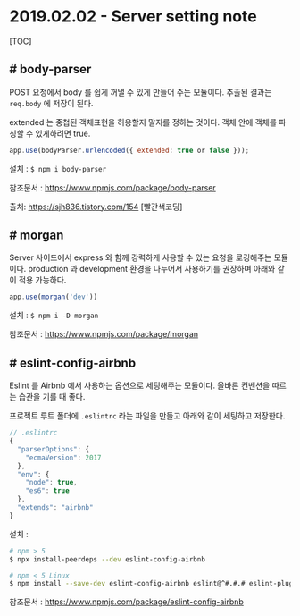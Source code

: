 # 2019.02.02 - Server setting note

[TOC]

## # body-parser

POST 요청에서 body 를 쉽게 꺼낼 수 있게 만들어 주는 모듈이다. 추출된 결과는 `req.body` 에 저장이 된다. 

extended 는 중첩된 객체표현을 허용할지 말지를 정하는 것이다. 객체 안에 객체를 파싱할 수 있게하려면 true.

```javascript
app.use(bodyParser.urlencoded({ extended: true or false }));
```

설치 : `$ npm i body-parser`

참조문서 : <https://www.npmjs.com/package/body-parser>

출처: <https://sjh836.tistory.com/154> [빨간색코딩]

## # morgan

Server 사이드에서 express 와 함께 강력하게 사용할 수 있는 요청을 로깅해주는 모듈이다. production 과 development 환경을 나누어서 사용하기를 권장하며 아래와 같이 적용 가능하다.

```javascript
app.use(morgan('dev'))
```

설치 : `$ npm i -D morgan`

참조문서 : <https://www.npmjs.com/package/morgan>

## # eslint-config-airbnb

Eslint 를 Airbnb 에서 사용하는 옵션으로 세팅해주는 모듈이다. 올바른 컨벤션을 따르는 습관을 기를 때 좋다.

프로젝트 루트 폴더에 `.eslintrc` 라는 파일을 만들고 아래와 같이 세팅하고 저장한다.

```javascript
// .eslintrc
{
  "parserOptions": {
    "ecmaVersion": 2017
  },
  "env": {
    "node": true,
    "es6": true
  },
  "extends": "airbnb"
}
```

설치 : 

```bash
# npm > 5
$ npx install-peerdeps --dev eslint-config-airbnb

# npm < 5 Linux
$ npm install --save-dev eslint-config-airbnb eslint@^#.#.# eslint-plugin-jsx-a11y@^#.#.# eslint-plugin-import@^#.#.# eslint-plugin-react@^#.#.#
```

참조문서 : <https://www.npmjs.com/package/eslint-config-airbnb>